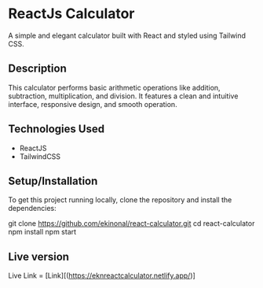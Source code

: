 # ReactJs Calculator

A simple and elegant calculator built with React and styled using Tailwind CSS.

## Description

This calculator performs basic arithmetic operations like addition, subtraction, multiplication, and division. It features a clean and intuitive interface, responsive design, and smooth operation.

## Technologies Used

- ReactJS
- TailwindCSS

## Setup/Installation

To get this project running locally, clone the repository and install the dependencies:

git clone https://github.com/ekinonal/react-calculator.git
cd react-calculator
npm install
npm start

## Live version

Live Link = [Link][(https://eknreactcalculator.netlify.app/)]
